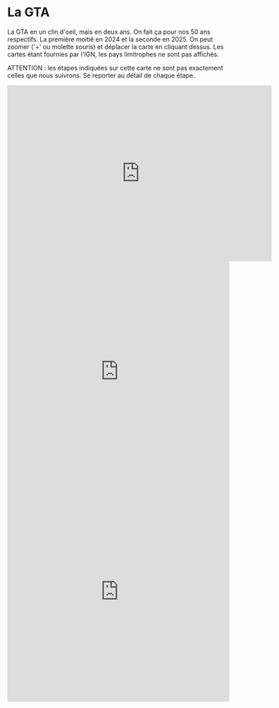 # La GTA

La GTA en un clin d'oeil, mais en deux ans. On fait ça pour nos 50 ans respectifs. La première moitié en 2024 et la seconde en 2025.
On peut zoomer ('+' ou molette souris) et déplacer la carte en cliquant dessus. Les cartes étant fournies par l'IGN, les pays limitrophes ne sont pas affichés.

ATTENTION : les étapes indiquées sur cette carte ne sont pas exactement celles que nous suivrons. Se reporter au détail de chaque étape.

<iframe width="600" height="400" frameborder="0" scrolling="no" marginheight="0" marginwidth="0" sandbox="allow-forms allow-scripts allow-same-origin" src="https://www.geoportail.gouv.fr/embed/visu.html?c=7.055500066152051,45.130764204478794&z=8&l0=ORTHOIMAGERY.ORTHOPHOTOS::GEOPORTAIL:OGC:WMTS(0;h)&l1=n_vent_iso_l(0;h)&l2=GEOGRAPHICALGRIDSYSTEMS.MAPS.SCAN25TOUR.CV::GEOPORTAIL:OGC:WMTS(1)&l3=GEOGRAPHICALGRIDSYSTEMS.MAPS::GEOPORTAIL:OGC:WMTS(0;h)&d4=4850557(1)&permalink=yes" allowfullscreen></iframe>

<iframe src="https://gpx.studio/?state=%7B%22ids%22:%5B%221QTkN95nM0Fcugv5IhhdsBnGx_QoV6CkH%22%5D%7D&embed" width="100%" height="500" frameborder="0" allowfullscreen><p><a href="https://gpx.studio/?state=%7B%22ids%22:%5B%221QTkN95nM0Fcugv5IhhdsBnGx_QoV6CkH%22%5D%7D"></a></p></iframe>

<iframe src="https://gpx.studio/?state=%7B%22ids%22:%5B%221GTN1W_BesWyFy84ILUdyH2HqLoJWU4LM%22,%221E00CX7n82pzEIq1fJ77jI3iHRA_Duw4k%22,%221B4QGAjAXCpdzP-ejDEMp7OyMdvrFCRAi%22,%221b_DZ8J_U7qpRRqmJ1ALtXa7JAIjUm5HA%22,%221BCurWCm9qprZY0af8PN5KD919KPhd3it%22,%221FMzkdUqXg2AWZLZvm5d8CrzGiHpKuDZL%22,%221kTIGZu9iL5UW-7faTardADEVFwbw6Yg7%22,%221r4T6gSNivph8Az8-00hMnEipc0172ZrH%22,%221Hhf0yzmLpVaFFmoPnPIoseoLiCzvL2S9%22,%221vw8mM_bB2H0NOAOuWOlYxGODIitbnWvV%22,%221Gkw8TS1Obinx-kr5V9Jdfxv-MzUNLjKB%22,%221fW7VF_Ka8l0IT_6u5gFRudlh5nDVgWRf%22,%221jq3Vhl7_fsUemtItvU7EAlvX-PfcNfxa%22,%221pqTz15nFi0doi0ixyjFyEETVpcLriYcZ%22,%221EJ1B9a95z6R7D-fUTtCiiAr21sBI33Zh%22,%221DUBr0kPb5oFJIP9T_Pikz-NyTIdYFI46%22%5D%7D&embed" width="100%" height="500" frameborder="0" allowfullscreen><p><a href="https://gpx.studio/?state=%7B%22ids%22:%5B%221GTN1W_BesWyFy84ILUdyH2HqLoJWU4LM%22,%221E00CX7n82pzEIq1fJ77jI3iHRA_Duw4k%22,%221B4QGAjAXCpdzP-ejDEMp7OyMdvrFCRAi%22,%221b_DZ8J_U7qpRRqmJ1ALtXa7JAIjUm5HA%22,%221BCurWCm9qprZY0af8PN5KD919KPhd3it%22,%221FMzkdUqXg2AWZLZvm5d8CrzGiHpKuDZL%22,%221kTIGZu9iL5UW-7faTardADEVFwbw6Yg7%22,%221r4T6gSNivph8Az8-00hMnEipc0172ZrH%22,%221Hhf0yzmLpVaFFmoPnPIoseoLiCzvL2S9%22,%221vw8mM_bB2H0NOAOuWOlYxGODIitbnWvV%22,%221Gkw8TS1Obinx-kr5V9Jdfxv-MzUNLjKB%22,%221fW7VF_Ka8l0IT_6u5gFRudlh5nDVgWRf%22,%221jq3Vhl7_fsUemtItvU7EAlvX-PfcNfxa%22,%221pqTz15nFi0doi0ixyjFyEETVpcLriYcZ%22,%221EJ1B9a95z6R7D-fUTtCiiAr21sBI33Zh%22,%221DUBr0kPb5oFJIP9T_Pikz-NyTIdYFI46%22%5D%7D"></a></p></iframe>